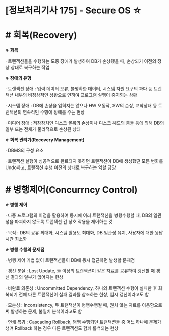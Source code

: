 

# [정보처리기사 175] - Secure OS ☆



# **# 회복(Recovery)**

**※ 회복**

· 트랜잭션들을 수행하는 도중 장애가 발생하여 DB가 손상됐을 때, 손상되기 이전의 정상 상태로 복구하는 작업



**※ 장애의 유형**

· 트랜잭션 장애 : 입력 데이터 오류, 불명확한 데이터, 시스템 자원 요구의 과다 등 트랜잭션 내부의 비정상적인 상황으로 인하여 프로그램 실행이 중지되는 상황

· 시스템 장애 : DB에 손상을 입히지는 않으나 HW 오동작, SW의 손상, 교착상태 등 트랜잭션의 연속적인 수행에 장애를 주는 현상

· 미디어 장애 : 저장장치인 디스크 볼록의 손상이나 디스크 헤드의 충돌 등에 의해 DB의 일부 또는 전체가 물리적으로 손상된 상태



**※ 회복 관리기(Recovery Management)**

· DBMS의 구성 요소

· 트랜잭션 실행이 성공적으로 완료되지 못하면 트랜잭션이 DB에 생성했떤 모든 변화를 Undo하고, 트랜잭션 수행 이전의 상태로 복구하는 역할 담당



# **# 병행제어(Concurrncy Control)**

**※ 병행 제어**

· 다중 프로그램의 이점을 활용하여 동시에 여러 트랜잭션을 병행수행할 때, DB의 일관성을 파괴하지 않도록 트랜잭션 간 상호 작용을 제어하는 것

· 목적 : DB의 공유 최대화, 시스템 활용도 최대화, DB 일관성 유지, 사용자에 대한 응답 시간 최소화



**※ 병행 수행의 문제점**

· 병행 제어 기법 없이 트랜잭션들이 DB에 동시 접근하면 발생할 문제점

· 갱신 분실 : Lost Update, 둘 이상의 트랜잭션이 같은 자료를 공유하여 갱신할 때 갱신 결과의 일부가 없어지는 현상

· 비완료 의존성 : Uncommitted Dependency, 하나의 트랜잭션 수행이 실패한 후 회복되기 전에 다른 트랜잭션이 실패 결과를 참조하는 현상, 임시 갱신이라고도 함

· 모순성 : Inconsistency, 두 트랜잭션이 병행수행될 때, 원치 않는 자료를 이용함으로써 발생하는 문제, 불일치 분석이라고도 함

· 연쇄 복귀 : Cascading Rollback, 병행 수행되던 트랜잭션들 중 어느 하나에 문제가 생겨 Rollback 하는 경우 다른 트랜잭션도 함께 롤백되는 현상